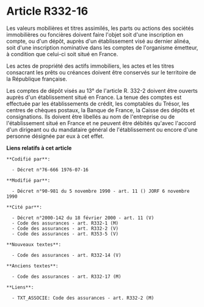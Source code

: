 # Article R332-16

Les valeurs mobilières et titres assimilés, les parts ou actions des sociétés immobilières ou foncières doivent faire l'objet
soit d'une inscription en compte, ou d'un dépôt, auprès d'un établissement visé au dernier alinéa, soit d'une inscription
nominative dans les comptes de l'organisme émetteur, à condition que celui-ci soit situé en France.

Les actes de propriété des actifs immobiliers, les actes et les titres consacrant les prêts ou créances doivent être
conservés sur le territoire de la République française.

Les comptes de dépôt visés au 13° de l'article R. 332-2 doivent être ouverts auprès d'un établissement situé en France. La
tenue des comptes est effectuée par les établissements de crédit, les comptables du Trésor, les centres de chèques postaux,
la Banque de France, la Caisse des dépôts et consignations. Ils doivent être libellés au nom de l'entreprise ou de
l'établissement situé en France et ne peuvent être débités qu'avec l'accord d'un dirigeant ou du mandataire général de
l'établissement ou encore d'une personne désignée par eux à cet effet.

**Liens relatifs à cet article**

	**Codifié par**:

	  - Décret n°76-666 1976-07-16

	**Modifié par**:

	  - Décret n°90-981 du 5 novembre 1990 - art. 11 () JORF 6 novembre 1990

	**Cité par**:

	  - Décret n°2000-142 du 18 février 2000 - art. 11 (V)
	  - Code des assurances - art. R332-1 (M)
	  - Code des assurances - art. R332-2 (V)
	  - Code des assurances - art. R353-5 (V)

	**Nouveaux textes**:

	  - Code des assurances - art. R332-14 (V)

	**Anciens textes**:

	  - Code des assurances - art. R332-17 (M)

	**Liens**:

	  - TXT_ASSOCIE: Code des assurances - art. R332-2 (M)

